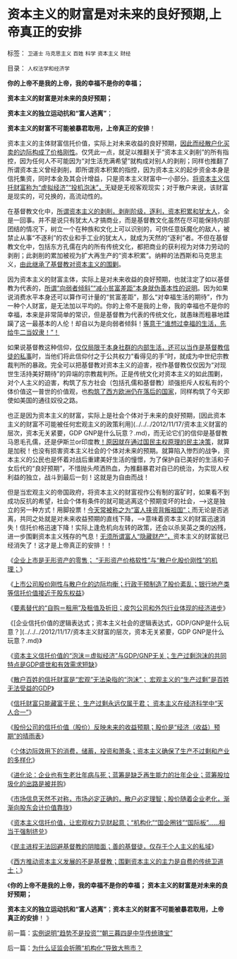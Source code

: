 # 资本主义的财富是对未来的良好预期,上帝真正的安排

标签： `卫道士` `马克思主义` `百姓` `科学` `资本主义` `财经` 

目录： `人权法学和经济学`

**你的上帝不是我的上帝，我的幸福不是你的幸福；**

**资本主义的财富是对未来的良好预期；**

**资本主义的独立运动抗和“富人逃离”**；

**资本主义的财富不可能被暴君取用，上帝真正的安排**！



资本主义的主体财富信托价值，实际上对未来收益的良好预期，[因此而经散户化买卖的边际构成了价格刚性](../../../2012/11/16/股市是无形资产的零售；“散户化市场股价刚性”的机理.md)。仅凭此一点，就足以推翻关于“资本主义剥削”的所有指控，因为任何人不可能因为“对生活充满希望”就构成对别人的剥削；同样也推翻了所谓资本主义曾经剥削，即所谓资本积累的指控，因为资本主义的起步资金本身是信托集资，同时本金及其会计增益，只是资本主义财富中一小部分。[将资本主义信托财富称为“虚拟经济”“投机泡沫”，](../../../2012/11/17/信托的“投机泡沫”和生产过剩的GDP泡沫.md)无疑是无视客观现实；对于散户来说，该财富是现实的，可兑换的，高流动性的。

在基督教文化中，[所谓资本主义的剥削，剥削阶级，逐利，资本积累和犹太人](../../../2012/11/14/世界革命史的吊诡，基督教对资本主义的妖魔化！.md)，全是一回事。并不是说只有犹太人才搞商业，而是基督教文化虽然在尽可能保持内部团结的情况下，树立一个在种族和文化上可以识别的，可供任意妖魔化的敌人，被禁止从事“不逐利”的农业和手工业的犹太人，就成为天然的“逐利”者。不但在基督教文化中，包括东方孔儒在内的所有传统文化，都把商业的获利视为对体力劳动的剥削；此剥削的累加被视为扩大再生产的“资本积累”。纳粹的法西斯和马克思主义，[由此继承了基督教对资本主义的围剿](../../../2012/11/14/世界革命史的吊诡，基督教对资本主义的妖魔化！.md)。

因为资本主义的财富主体，实际上是对未来收益的良好预期，也就注定了如以基督教为代表的，[所谓“向弱者倾斜”“减小贫富差距”本身就伪善本性的说明](../../../2012/3/4/民粹的政治要挟；“向弱者倾斜”的民粹要挟和民族主义.md)。因为如果说消费水平本身还可以算作可计量的“贫富差距”，那么“对幸福生活的期待”，作为一种个人财富，是无法加以平均的。你的上帝不是我的上帝，我的幸福也不是你的幸福，本来是非常简单的常识，但是基督教为代表的传统文化，就愚昧而粗暴地蹂躏了这一最基本的人伦！却自以为是向弱者倾斜！[等意于“谁想过幸福的生活，先给牛二当奴隶！”！](../../../2011/12/27/不用谦虚得随便当别人的奴隶.md)

如果说基督教这种信仰，[仅仅局限于本身社群的内部生活，还可以当作是基督教信徒的私事](../../../2009/6/14/西教信仰人士不应以传教为目的参与中国政治生活.md)时，当他们将此信仰付之于公共权力“看得见的手”时，就成为中世纪宗教裁判所的暴政。完全可以把基督教对资本主义的迫害，视作基督教仅仅因为“对现世生活持美好期待”的异端的宗教裁判所。正是传统文化对资本主义的如此围剿，对个人主义的迫害，构筑了东方社会（包括孔儒和基督教）顽强拒斥人权私有的个体价值这一普世的价值观，也[构筑了西方欧洲仍在落后的国家](../../../2012/8/29/欧洲文明总体上不成功.md)，同样构筑了今天即使如美国的通往奴役之路。

也正是因为资本主义的财富，实际上是社会个体对于未来的良好预期，[因此资本主义的财富不可能被任何宏观主义的政策利用](../../../2012/11/17/资本主义财富的层次，资本无关紧要，GDP GNP是什么玩意？.md)，而无论它们的信仰是基督教马恩毛孔儒，还是伊斯兰or印度教[！原因就在通过国民主权原理的民主决策](../../../2011/6/21/国民性本善，监管欲望就是邪恶.md)，就算是加税！也没有损害资本主义社会的个体对未来的预期。就算陷入惨烈的战争，资本主义的公民也是怀着对战后重建美好生活的憧憬，为了保护自已美好的生活和子女后代的“良好预期”，不惜抛头颅洒热血，为推翻暴君对自已的统治，为实现人权利益的独立，战斗到最后一刻！这就是为自由而战！

但是当宏观主义的帝国政府，将资本主义的财富视作公有制的富矿时，如果看不到成功反抗的希望，社会个体有条件的就可能逃离这个预期变坏的社会，——>这是独立的另一种方式！用脚投票！[今天常被称之为“富人挟资背叛祖国”；](../../../2011/11/24/富豪移民不能带走中国的资本.md)而无论是否逃离，共同之处就是对未来收益预期的直线下降，——>意味着资本主义的财富迅速消失！信托价格迅速下降！实际上逢危机向左转的政策，还会以杀吴英之类的凶残，进一步围剿资本主义残存的气息！[无须所谓富人“隐藏财产”，](../../../2009/8/27/资产存于外，负债寄于内——财不可露眼.md)资本主义的财富就已经消失了！这才是上帝真正的安排！！

《[企业上市是无形资产的零售； “无形资产价格软性”与“散户化股价刚性”的机理；](../../../2012/11/16/股市是无形资产的零售；“散户化市场股价刚性”的机理.md)》

《[上市公司股价刚性与散户化的边际均衡；行政干预制造了股价紊乱；银行地产类等信托价值接近于股东权益](../../../2012/11/17/上市公司股价刚性与散户化的边际均衡.md)》

《[要素替代的“自购＝租用”及租值及折旧；皮包公司和外包行业体现的经济进步](../../../2012/11/17/要素替代的“自购＝租用”及租值及折旧；皮包公司体现的进步.md)》

《[企业信托价值的逻辑表达式；资本主义社会的逻辑表达式，GDP/GNP是什么玩意？](../../../2012/11/17/资本主义财富的层次，资本无关紧要，GDP GNP是什么玩意？.md)》

《[资本主义信托价值的“泡沫＝虚拟经济”与GDP/GNP无关；生产过剩泡沫的共同特点是GDP盛世和有效需求短缺](../../../2012/11/17/信托的“投机泡沫”和生产过剩的GDP泡沫.md)》

《[散户百姓的信托财富是“宏观”无法染指的“泡沫”；
宏观主义的“生产过剩”是百姓无法受益的GDP](../../../2012/11/18/散户百姓的信托财富是“宏观”无法染指的“泡沫”.md)》

《[信托财富只能藏富于民； 生产过剩永远仅属于君； 资本主义在经济科学中“天人合一”](../../../2012/11/18/信托财富只能藏富于民；&nbsp;生产过剩永远仅属于君.md)》

《[股份公司的信托价值（股价）反映未来的收益预期；股价是“经济（收益）预期”的晴雨表](../../../2012/11/18/资本主义的财富是“庞氏陷阱”吗？.md)》

《[个体边际效用下的消费，储蓄，投资和萧条；资本主义确保了生产不过剩和产业的多样化](../../../2012/11/19/个体边际效用下的消费，储蓄，投资和萧条.md)》

《[进化论：企业也有生老壮年病与死；蓝筹是缺乏再生能力的壮年企业；蓝筹股垃圾化的出路是被并购](../../../2012/11/19/进化论：企业也有生老壮年病与死；蓝筹是缺乏再生能力的壮年企业；.md)》

《[市场信息天然不对称，市场必定正确的，散户必定理智；股价随着企业老化，渐渐向股东会计价值靠拢](../../../2012/11/20/大股东倾向分红，蓝筹股分红合理，股价向净资产靠拢.md)》

《[资本主义信托价值，让宏观权力见财起意；“机构化”“国企圈钱”“国际板”……相当于强制挤兑](../../../2012/11/20/资本主义让宏观权力见财起心，持续破坏价格边际——&gt;大熊市！.md)》

《[民主进程无法回避基督教的阴暗面；善的基督徒，仅存于个人主义的私域](../../../2012/11/19/民主进程无法回避基督教的阴暗面；.md)》

《[西方推动资本主义发展的不是基督教；围剿资本主义的主力是自费的传统卫道士；](../../../2012/11/20/基督教和传统文化对资本主义的围剿.md)》

《**你的上帝不是我的上帝，我的幸福不是你的幸福； 资本主义的财富是对未来的良好预期；**

**资本主义的独立运动抗和“富人逃离”**；**资本主义的财富不可能被暴君取用，上帝真正的安排**！ 》

前一篇：[实例说明“趋势不是投资”“朝三暮四是中华传统瑰宝”](../../../2012/11/20/实例说明“趋势不是投资”“朝三暮四是中华传统瑰宝”.md)

后一篇：[为什么证监会折腾“机构化”导致大熊市？](../../../2012/11/21/为什么证监会折腾“机构化”导致大熊市？.md)